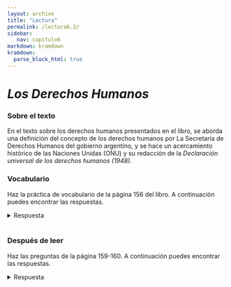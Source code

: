 ```yaml
---
layout: archive
title: "Lectura"
permalink: /lectura6.2/
sidebar:
   nav: capitulo6
markdown: kramdown
kramdown:
  parse_block_html: true
---
```


# _Los Derechos Humanos_

### Sobre el texto

En el texto sobre los derechos humanos presentados en el libro, se aborda una definición del concepto de los derechos humanos por La Secretaría de Derechos Humanos del gobierno argentino, y se hace un acercamiento histórico de las Naciones Unidas (ONU) y su redacción de la _Declaración universal de los derechos humanos (1948)._

### Vocabulario

Haz la práctica de vocabulario de la página 156 del libro. A continuación puedes encontrar las respuestas.   

  <details><summary markdown="span">Respuesta</summary>

  1. Desprecio          
  2. Privacidad          
  3. Actualidad          
  4. Venidera         
  5. Pena          
  6. Entrar en vigencia           
  7. Adecuada          
  8. Apoderarse          
  </details>
  <br/>

### Después de leer

Haz las preguntas de la página 159-160. A continuación puedes encontrar las respuestas.   

  <details><summary markdown="span">Respuesta</summary>

  1. B. la posesión de armas          
  2. D. San Francisco          
  3. C. la Segunda Guerra Mundial           
  4. C. el día de las Naciones Unidas         
  5. D. Eleanor Roosevelt           
  6. B. se manifiestan en las leyes de muchos países democráticos   
  </details>
  <br/>
